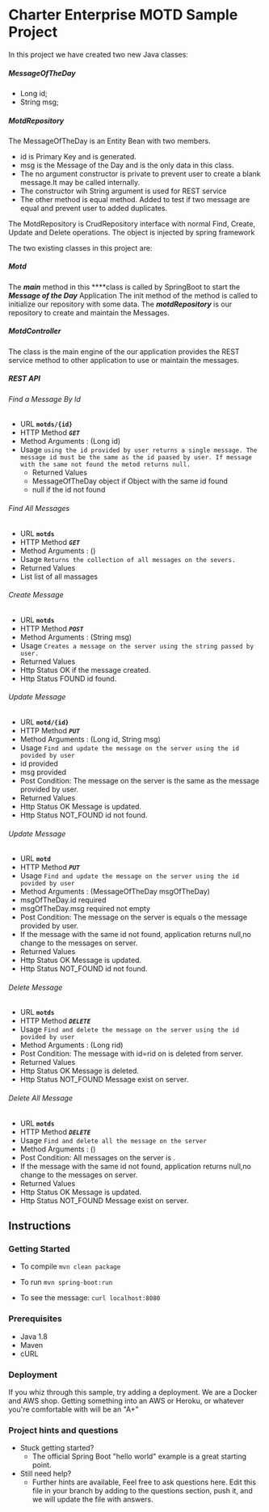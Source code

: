 # Charter Enterprise MOTD Sample Project
In this project we have created two new Java classes:
##### MessageOfTheDay
* Long id;
* String msg;
##### MotdRepository

The MessageOfTheDay is an Entity Bean with two members.
* id is Primary Key and is generated.
* msg is the Message of the Day and is the only data in this class.
* The no argument constructor is private to prevent user to create a blank message.It may be called internally.
* The constructor wih String argument is used for REST service 
* The other method is equal method. Added to test if two message are equal and prevent user to added duplicates.  

The MotdRepository is CrudRepository interface with normal Find, Create, Update and Delete operations. The object is injected by spring framework

The two existing classes in this project are:
##### Motd
The **_main_** method in this ****class is called by SpringBoot to start the **_Message of the Day_** Application 
The init method of the method is called to initialize our repository with some data.
The **_motdRepository_** is our repository to create and maintain the Messages.   
##### MotdController
The class is the main engine of the our application provides the REST service method to other application to use or maintain the messages.   
##### REST API  
###### Find a Message By Id 
* URL **`motds/{id}`**  
* HTTP Method **_`GET`_**
* Method Arguments :  (Long id)
* Usage `using the id provided by user returns a single message. The message id must be the same as the id paased by user.
 If message with the same not found the metod returns null. ` 
  * Returned Values 
  * MessageOfTheDay object if Object with the same id found
  * null if the id not found
###### Find All Messages
 * URL **`motds`** 
 * HTTP Method _**`GET`**_
 * Method Arguments :  ()
 * Usage `Returns the collection of all messages on the severs.` 
 * Returned Values 
 * List<MessageOfTheDay> list of all massages 
###### Create Message
 * URL **`motds`** 
 * HTTP Method **_`POST`_**
 * Method Arguments :  (String msg)
 * Usage `Creates a message on the server using the string passed by user.`
 * Returned Values 
 * Http Status OK       if the message created.
 * Http Status FOUND    id found.

###### Update Message
* URL **`motd/{id}`** 
* HTTP Method **_`PUT`_**
* Method Arguments :  (Long id, String msg)
* Usage `Find and update the message on the server using the id povided by user`
* id provided 
* msg provided
* Post Condition: The message on the server is the same as the message provided by user.
* Returned Values 
* Http Status OK        Message is updated.
* Http Status NOT_FOUND id not found.
###### Update Message
* URL **`motd`** 
* HTTP Method **_`PUT`_**
* Usage `Find and update the message on the server using the id povided by user`
* Method Arguments :  (MessageOfTheDay msgOfTheDay)
* msgOfTheDay.id required 
* msgOfTheDay.msg required not empty
* Post Condition: The message on the server is equals o the message provided by user.
* If the message with the same id not found, application returns null,no change to the messages on server.
* Returned Values 
* Http Status OK        Message is updated.
* Http Status NOT_FOUND id not found.
###### Delete Message
* URL **`motds`** 
* HTTP Method **_`DELETE`_**
* Usage `Find and delete the message on the server using the id povided by user`
* Method Arguments :  (Long rid)
* Post Condition: The message with id=rid on is deleted from server.
* Returned Values 
* Http Status OK        Message is deleted.
* Http Status NOT_FOUND Message exist on server.
###### Delete All Message
* URL **`motds`** 
* HTTP Method **_`DELETE`_**
* Usage `Find and delete all the message on the server`
* Method Arguments :  ()
* Post Condition: All messages on the server is .
* If the message with the same id not found, application returns null,no change to the messages on server.
* Returned Values 
* Http Status OK        Message is updated.
* Http Status NOT_FOUND Message exist on server.
## Instructions


### Getting Started
* To compile
```mvn clean package```

* To run
```mvn spring-boot:run```

* To see the message:
```curl localhost:8080```

### Prerequisites
* Java 1.8
* Maven
* cURL
  
### Deployment
If you whiz through this sample, try adding a deployment.   We are a Docker and AWS shop.  Getting something into an AWS or Heroku, or whatever you're comfortable with will be an "A+"

### Project hints and questions
* Stuck getting started?
  * The official Spring Boot "hello world" example is a great starting point.
* Still need help?
  * Further hints are available, Feel free to ask questions here.  Edit this file in your branch by adding to the questions section, push it, and we will update the file with answers. 